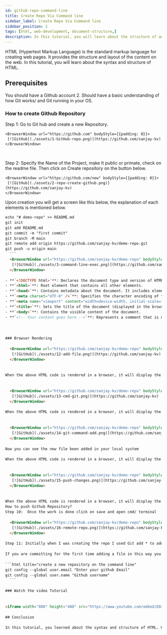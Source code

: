 ```yaml
---
id: github-repo-command-line
title: Create Repo Via Command line 
sidebar_label: Create Repo Via Command line 
sidebar_position: 2
tags: [html, web-development, document-structure,]
description: In this tutorial, you will learn about the structure of an HTML document and how to create a basic HTML document.
---
```


HTML (Hypertext Markup Language) is the standard markup language for creating web pages. It provides the structure and layout of the content on the web. In this tutorial, you will learn about the syntax and structure of HTML.


## Prerequisites

You should have a Github account 2. Should have a basic understanding of how Git works/ and Git running in your OS.



### How to create Github Repository

Step 1: Go to Git hub and create a new Repository.

    <BrowserWindow url="https://github.com" bodyStyle={{padding: 0}}>    
     [![GitHub](./assets/1-GitHub-repo.png)](https://github.com/sanjay-kv)
    </BrowserWindow>
<br />

Step 2: Specify the Name of the Project, make It public or primate, check on the readme file. Then click on Create repository on the button below.


    <BrowserWindow url="https://github.com/new" bodyStyle={{padding: 0}}>    
     [![GitHub](./assets/2-repo-create-github.png)](https://github.com/sanjay-kv)
    </BrowserWindow>
Upon creation you will get a screen like this below, the explanation of each elements is mentioned below. 
 
  ```html title="create a new repository on the command line"
echo "# demo-repo" >> README.md
git init
git add README.md
git commit -m "first commit"
git branch -M main
git remote add origin https://github.com/sanjay-kv/demo-repo.git
git push -u origin main
    ```
    <BrowserWindow url="https://github.com/sanjay-kv/demo-repo" bodyStyle={{padding: 0}}>    
     [![GitHub](./assets/3-command-line-exec.png)](https://github.com/sanjay-kv)
    </BrowserWindow>

- **`<!DOCTYPE html>`**: Declares the document type and version of HTML.
- **`<html>`**: Root element that contains all other elements.
- **`<head>`**: Contains metadata about the document. It includes elements like `<meta>` and `<title>`.
- **`<meta charset="UTF-8" />`**: Specifies the character encoding of the document.
- **`<meta name="viewport" content="width=device-width, initial-scale=1.0" />`**: Sets the viewport properties for responsive design.
- **`<title>`**: Sets the title of the document (displayed in the browser tab).
- **`<body>`**: Contains the visible content of the document.
- **`<!-- Your content goes here -->`**: Represents a comment that is not displayed in the browser.



### Browser Rendering

    <BrowserWindow url="https://github.com/sanjay-kv/demo-repo" bodyStyle={{padding: 0}}>    
     [![GitHub](./assets/12-add-file.png)](https://github.com/sanjay-kv)
    </BrowserWindow>


When the above HTML code is rendered in a browser, it will display the following content:


    <BrowserWindow url="https://github.com/sanjay-kv/demo-repo" bodyStyle={{padding: 0}}>    
     [![GitHub](./assets/13-cmd-git.png)](https://github.com/sanjay-kv)
    </BrowserWindow>

When the above HTML code is rendered in a browser, it will display the following content:


    <BrowserWindow url="https://github.com/sanjay-kv/demo-repo" bodyStyle={{padding: 0}}>    
     [![GitHub](./assets/14-git-command-add.png)](https://github.com/sanjay-kv)
    </BrowserWindow>

Now you can see the new file been added in your local system

When the above HTML code is rendered in a browser, it will display the following content:


    <BrowserWindow url="https://github.com/sanjay-kv/demo-repo" bodyStyle={{padding: 0}}>    
     [![GitHub](./assets/15-push-changes.png)](https://github.com/sanjay-kv)
    </BrowserWindow>


When the above HTML code is rendered in a browser, it will display the following content:
How to push Github Repository?
Step 10:  Once the work is done click on save and open cmd/ terminal

    <BrowserWindow url="https://github.com/sanjay-kv/demo-repo" bodyStyle={{padding: 0}}>    
     [![GitHub](./assets/16-remote-repo.png)](https://github.com/sanjay-kv)
    </BrowserWindow>

Step 11: Initially when I was creating the repo I used Git add * to add all files in one go.

If you are committing for the first time adding a file in this way you may ask to enter your GitHub email id and username to proceed. The screenshot will be the same as below. and then while you enter the push command it will ask you browser prompt to sign in to Github.

  ```html title="create a new repository on the command line"
git config --global user.email "Enter your github Email"
git config --global user.name "Github username"
    ```

### Watch the video Tutorial


<iframe width="880" height="480" src="https://www.youtube.com/embed/DO38CZcw5pg?list=PLrLTYhoDFx-kiuFiGQqVpYYZ56pIhUW63" title="Github create repo using command line" frameborder="0" allow="accelerometer; autoplay; clipboard-write; encrypted-media; gyroscope; picture-in-picture; web-share" referrerpolicy="strict-origin-when-cross-origin" allowfullscreen></iframe>

## Conclusion

In this tutorial, you learned about the syntax and structure of HTML. HTML syntax consists of elements, tags, and attributes that define the structure and content of a web page. An HTML document follows a basic structure with elements like `<!DOCTYPE html>`, `<html>`, `<head>`, `<title>`, `<meta>`, and `<body>`. Understanding HTML syntax and structure is essential for creating web pages and applications.